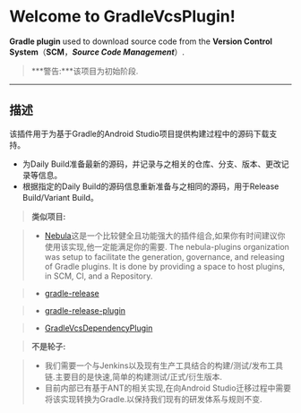 Welcome to GradleVcsPlugin!
===================


**Gradle plugin** used to download source code from the **Version Control System**（**SCM**，***Source Code Management***）.

>***警告:***该项目为初始阶段.

----------


描述
-------------

该插件用于为基于Gradle的Android Studio项目提供构建过程中的源码下载支持。


 - 为Daily Build准备最新的源码，并记录与之相关的仓库、分支、版本、更改记录等信息。
 - 根据指定的Daily Build的源码信息重新准备与之相同的源码，用于Release Build/Variant Build。



> **类似项目:**

> -  [Nebula](https://nebula-plugins.github.io/)这是一个比较健全且功能强大的插件组合,如果你有时间建议你使用该实现,他一定能满足你的需要.
The nebula-plugins organization was setup to facilitate the generation, governance, and releasing of Gradle plugins. It is done by providing a space to host plugins, in SCM, CI, and a Repository. 

> -  [gradle-release](https://github.com/researchgate/gradle-release)


> -  [gradle-release-plugin ](https://github.com/ari/gradle-release-plugin)

> -  [GradleVcsDependencyPlugin](https://github.com/alexvasilkov/GradleVcsDependencyPlugin)



>**不是轮子:**

> - 我们需要一个与Jenkins以及现有生产工具结合的构建/测试/发布工具链.主要目的是快速,简单的构建测试/正式/衍生版本.
> - 目前内部已有基于ANT的相关实现,在向Android Studio迁移过程中需要将该实现转换为Gradle.以保持我们现有的研发体系与规则不变.
